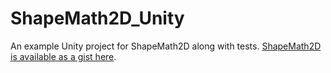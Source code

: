 # ShapeMath2D_Unity
An example Unity project for ShapeMath2D along with tests. [ShapeMath2D is available as a gist here](https://gist.github.com/njelly/e025d0aa8403c084dc1e78d467b5d2b9#file-gistfile1-txt).
